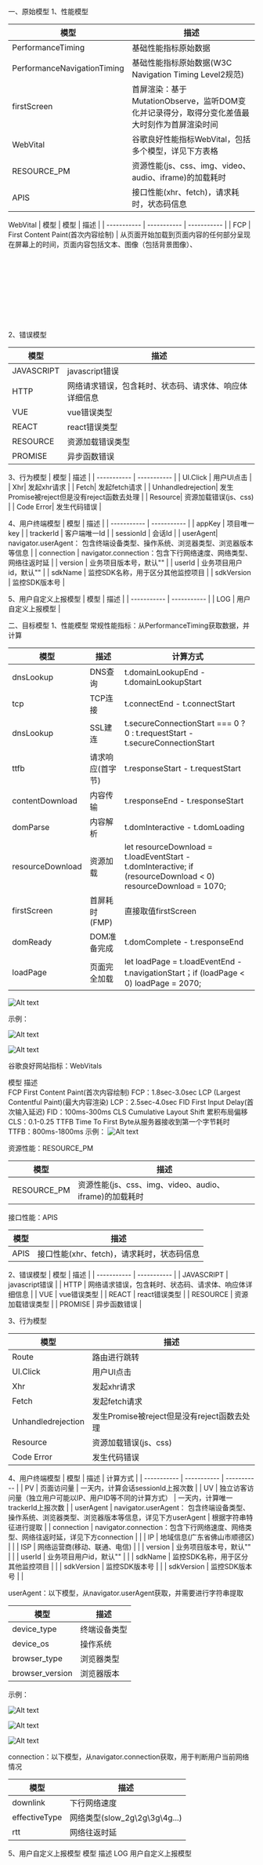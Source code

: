 <!-- 
  * @doc
  * https://confluence.midea.com/pages/viewpage.action?pageId=57246503
  * https://juejin.cn/post/6844904182202253325
  -->

一、原始模型
1、性能模型
	
	



| 模型      | 描述 |
| ----------- | ----------- |
| PerformanceTiming      | 基础性能指标原始数据       |
| PerformanceNavigationTiming   | 基础性能指标原始数据(W3C Navigation Timing Level2规范)        |
| firstScreen   | 首屏渲染：基于MutationObserve，监听DOM变化并记录得分，取得分变化差值最大时刻作为首屏渲染时间       |
| WebVital   | 谷歌良好性能指标WebVital，包括多个模型，详见下方表格        |
| RESOURCE_PM   | 资源性能(js、css、img、video、audio、iframe)的加载耗时        |
| APIS   | 接口性能(xhr、fetch)，请求耗时，状态码信息        |

	
	
	
	
	


WebVital
| 模型      | 模型 | 描述 |
| ----------- | ----------- | ----------- |
| FCP | First Content Paint(首次内容绘制)	 | 从页面开始加载到页面内容的任何部分呈现在屏幕上的时间，页面内容包括文本、图像（包括背景图像）、<svg>元素或非白色的<canvas>元素 |
| LCP | (Largest Contentful Paint)(最大内容渲染)	 | 从用户请求网址到在viewport中渲染最大可见内容元素所需的时间。最大的元素通常是图片或视频，也可能是大型块级文本元素 |
| FID | First Input Delay(首次输入延迟)	 | 用户首次和页面交互(单击链接，点击按钮等)到页面响应交互的时间，这种衡量方案的对象是被用户首次点击的任何互动式元素 |
| CLS | Cumulative Layout Shift 累积布局偏移	 | 1. 测量的是整个页面生命周期内发生的所有意外布局偏移中最大一连串的布局偏移分数 2. 每当一个可见元素的位置从一个已渲染帧变更到下一个已渲染帧时，就发生了布局偏移 3. 一连串的布局偏移，也叫会话窗口，是指一个或多个快速连续发生的单次布局偏移，每次偏移相隔的时间少于 1 秒，且整个窗口的最大持续时长为 5 秒 |
| TTFB | Time To First Byte从服务器接收到第一个字节耗时	 | 是发出页面请求到接收到应答数据第一个字节的时间总和，它包含了 DNS 解析时间、 TCP 连接时间、发送 HTTP 请求时间和获得响应消息第一个字节的时间 |

2、错误模型

| 模型 | 描述 |
| ----------- | ----------- |
| JAVASCRIPT | javascript错误 |
| HTTP | 网络请求错误，包含耗时、状态码、请求体、响应体详细信息 |
| VUE | vue错误类型 |
| REACT | react错误类型 |
| RESOURCE | 资源加载错误类型 |
| PROMISE | 异步函数错误 |


3、行为模型
| 模型 | 描述 |
| ----------- | ----------- |
| UI.Click | 用户UI点击 |
| Xhr| 发起xhr请求 |
| Fetch| 发起fetch请求 |
| Unhandledrejection| 发生Promise被reject但是没有reject函数去处理 |
| Resource| 资源加载错误(js、css) |
| Code Error| 发生代码错误 |
	

4、用户终端模型
| 模型 | 描述 |
| ----------- | ----------- |
| appKey | 项目唯一key |
| trackerId | 客户端唯一Id |
| sessionId | 会话Id |
| userAgent| navigator.userAgent： 包含终端设备类型、操作系统、浏览器类型、浏览器版本等信息 |
| connection | navigator.connection：包含下行网络速度、网络类型、网络往返时延 |
| version | 业务项目版本号，默认"" |
| userId | 业务项目用户id，默认"" |
| sdkName | 监控SDK名称，用于区分其他监控项目 |
| sdkVersion | 监控SDK版本号 |


5、用户自定义上报模型
| 模型 | 描述 |
| ----------- | ----------- |
| LOG | 用户自定义上报模型 |
	




二、目标模型
1、性能模型
常规性能指标：从PerformanceTiming获取数据，并计算


| 模型 | 描述 | 计算方式 |
| ----------- | ----------- | ----------- |
| dnsLookup | DNS查询 | t.domainLookupEnd - t.domainLookupStart |
| tcp | TCP连接 | t.connectEnd - t.connectStart |
| dnsLookup | SSL建连 | t.secureConnectionStart === 0 ? 0 : t.requestStart - t.secureConnectionStart |
| ttfb | 请求响应(首字节) | t.responseStart - t.requestStart |
| contentDownload | 内容传输 | t.responseEnd - t.responseStart |
| domParse | 内容解析 | t.domInteractive - t.domLoading |
| resourceDownload | 资源加载 | let resourceDownload = t.loadEventStart - t.domInteractive; if (resourceDownload < 0) resourceDownload = 1070; |
| firstScreen | 首屏耗时(FMP) | 直接取值firstScreen |
| domReady | DOM准备完成 | t.domComplete - t.responseEnd |
| loadPage | 页面完全加载 | let loadPage = t.loadEventEnd - t.navigationStart；if (loadPage < 0) loadPage = 2070; |

![Alt text](performanceTiming.png)

示例：

![Alt text](image2023-5-15_16-55-57.png)

![Alt text](image2023-6-9_16-40-9.png)

谷歌良好网站指标：WebVitals

模型	描述	
FCP	First Content Paint(首次内容绘制)	FCP：1.8sec-3.0sec
LCP	(Largest Contentful Paint)(最大内容渲染)	LCP：2.5sec-4.0sec
FID	First Input Delay(首次输入延迟)	FID：100ms-300ms
CLS	Cumulative Layout Shift 累积布局偏移	CLS：0.1-0.25
TTFB	Time To First Byte从服务器接收到第一个字节耗时	TTFB：800ms-1800ms
示例：
![Alt text](image2023-5-24_16-23-59.png)



资源性能：RESOURCE_PM

| 模型 | 描述 | 
| ----------- | ----------- |
| RESOURCE_PM | 资源性能(js、css、img、video、audio、iframe)的加载耗时 |



接口性能：APIS

| 模型 | 描述 | 
| ----------- | ----------- |
| APIS | 接口性能(xhr、fetch)，请求耗时，状态码信息 |

	
2、错误模型
| 模型 | 描述 | 
| ----------- | ----------- |
| JAVASCRIPT | javascript错误 |
| HTTP | 网络请求错误，包含耗时、状态码、请求体、响应体详细信息 |
| VUE | vue错误类型 |
| REACT | react错误类型 |
| RESOURCE | 资源加载错误类型 |
| PROMISE | 异步函数错误 |
	

3、行为模型

| 模型 | 描述 | 
| ----------- | ----------- |
| Route | 路由进行跳转 |
| UI.Click | 用户UI点击 |
| Xhr | 发起xhr请求 |
| Fetch | 发起fetch请求 |
| Unhandledrejection | 发生Promise被reject但是没有reject函数去处理 |
| Resource | 资源加载错误(js、css) |
| Code Error | 发生代码错误 |
	

4、用户终端模型
| 模型 | 描述 | 计算方式 |
| ----------- | ----------- | ----------- |
| PV | 页面访问量 | 一天内，计算会话sessionId上报次数 |
| UV | 独立访客访问量（独立用户可能以IP、用户ID等不同的计算方式） | 一天内，计算唯一trackerId上报次数 |
| userAgent | navigator.userAgent： 包含终端设备类型、操作系统、浏览器类型、浏览器版本等信息，详见下方userAgent | 根据字符串特征进行提取 |
| connection | navigator.connection：包含下行网络速度、网络类型、网络往返时延，详见下方connection |  |
| IP | 地域信息(广东省佛山市顺德区) |  |
| ISP | 网络运营商(移动、联通、电信) |  |
| version | 业务项目版本号，默认"" |  |
| userId | 业务项目用户id，默认"" |  |
| sdkName | 监控SDK名称，用于区分其他监控项目 |  |
| sdkVersion | 监控SDK版本号 |  |
| sdkVersion | 监控SDK版本号 |  |
	
	


userAgent：以下模型，从navigator.userAgent获取，并需要进行字符串提取

| 模型 | 描述 |
| ----------- | ----------- |
| device_type | 终端设备类型 |
| device_os | 操作系统 |
| browser_type | 浏览器类型 |
| browser_version | 浏览器版本 |
	
示例：

![Alt text](image2023-5-15_16-57-9.png)

![Alt text](image2023-5-15_16-57-24.png)

![Alt text](image2023-5-15_16-58-15.png)

connection：以下模型，从navigator.connection获取，用于判断用户当前网络情况


| 模型 | 描述 |
| ----------- | ----------- |
| downlink | 下行网络速度 |
| effectiveType | 网络类型(slow_2g\2g\3g\4g...) |
| rtt | 网络往返时延 |

5、用户自定义上报模型
模型	描述
LOG	用户自定义上报模型
